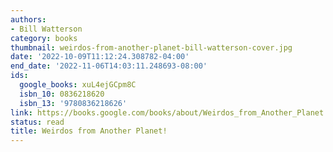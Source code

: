 ```yaml
---
authors:
- Bill Watterson
category: books
thumbnail: weirdos-from-another-planet-bill-watterson-cover.jpg
date: '2022-10-09T11:12:24.308782-04:00'
end_date: '2022-11-06T14:03:11.248693-08:00'
ids:
  google_books: xuL4ejGCpm8C
  isbn_10: 0836218620
  isbn_13: '9780836218626'
link: https://books.google.com/books/about/Weirdos_from_Another_Planet.html?hl=&id=xuL4ejGCpm8C
status: read
title: Weirdos from Another Planet!
---
```

